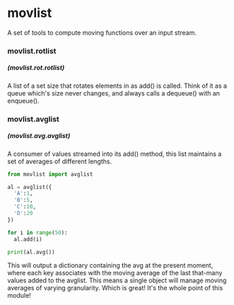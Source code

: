 # movlist
A set of tools to compute moving functions over an input stream.

### movlist.rotlist
##### (movlist.rot.rotlist)

A list of a set size that rotates elements in as add() is called.  Think of it as a queue which's size never changes, and always calls a dequeue() with an enqueue().

### movlist.avglist
##### (movlist.avg.avglist)

A consumer of values streamed into its add() method, this list maintains a set of averages of different lengths.

```python
from movlist import avglist

al = avglist({
  'A':1,
  'B':5,
  'C':10,
  'D':20
})

for i in range(50):
  al.add(i)

print(al.avg())
```

This will output a dictionary containing the avg at the present moment, where each key associates with the moving average of the last that-many values added to the avglist.  This means a single object will manage moving averages of varying granularity.  Which is great!  It's the whole point of this module!
